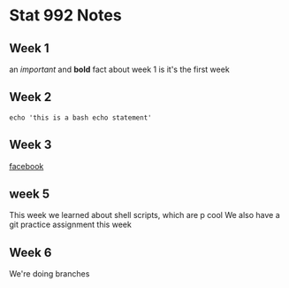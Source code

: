# Stat 992 Notes

## Week 1

an *important* and **bold** fact about week 1 is it's the first week

## Week 2
    echo 'this is a bash echo statement'

## Week 3
[facebook](https://www.faceboook.com)

## week 5
This week we learned about shell scripts, which are p cool
We also have a git practice assignment this week

## Week 6
We're doing branches